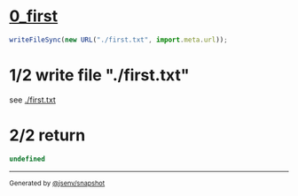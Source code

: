# [0_first](../../snapshot_tests_out_clear.test.mjs#L18)

```js
writeFileSync(new URL("./first.txt", import.meta.url));
```

# 1/2 write file "./first.txt"

see [./first.txt](./first.txt)

# 2/2 return

```js
undefined
```
---

<sub>
  Generated by <a href="https://github.com/jsenv/core/tree/main/packages/independent/snapshot">@jsenv/snapshot</a>
</sub>